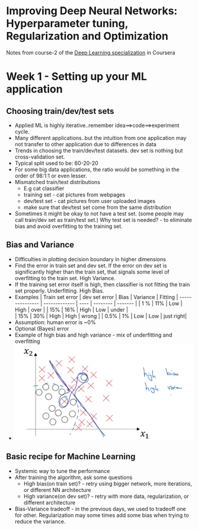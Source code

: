 # Improving Deep Neural Networks: Hyperparameter tuning, Regularization and Optimization

Notes from course-2 of the [Deep Learning specialization](https://www.coursera.org/specializations/deep-learning) in Coursera

# Week 1 - Setting up your ML application

## Choosing train/dev/test sets

- Applied ML is highly iterative..remember idea==>code==>experiment cycle.
- Many different applications..but the intuition from one application may not transfer to other application due to differences in data
- Trends in choosing the train/dev/test datasets. dev set is nothing but cross-validation set.
- Typical split used to be: 60-20-20
- For some big data applications, the ratio would be something in the order of 98:1:1 or even lesser.
- Mismatched train/test distributions
  - E.g cat classifier
  - training set - cat pictures from webpages
  - dev/test set - cat pictures from user uploaded images
  - make sure that dev/test set come from the same distribution
- Sometimes it might be okay to not have a test set. (some people may call train/dev set as train/test set.) Why test set is needed? - to eliminate bias and avoid overfitting to the training set.

## Bias and Variance

- Difficulties in plotting decision boundary in higher dimensions
- Find the error in train set and dev set. If the error on dev set is significantly higher than the train set, that signals some level of overfitting to the train set. High Variance.
- If the training set error itself is high, then classifier is not fitting the train set properly. Underfitting. High Bias.
- Examples
| Train set error | dev set error | Bias | Variance | Fitting |
  --------------- | ------------- | ---- | -------- | ------- |
| 1 %             |       11%     | Low  |  High    | over    |
| 15%             |       16%     | High  |  Low    | under   |  
| 15%             |       30%     | High  |  High    | wrong  |
| 0.5%            |        1%     | Low  |  Low     | just right|
- Assumption: human error is ~0%
- Optional (Bayes) error
- Example of high bias and high variance - mix of underfitting and overfitting
- ![High Bias High Variance](images/high-bias-high-variance.png)

## Basic recipe for Machine Learning

- Systemic way to tune the performance
- After training the algorithm, ask some questions
  - High bias(on train set)? - retry using bigger network, more iterations, or different NN architecture
  - High variance(on dev set)? - retry with more data, regularization, or different architecture
- Bias-Variance tradeoff - in the previous days, we used to tradeoff one for other. Regularization may some times add some bias when trying to reduce the variance.